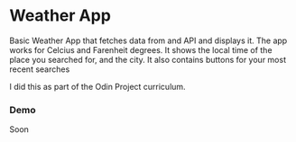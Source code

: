 # Weather App

Basic Weather App that fetches data from and API and displays it. The app works for Celcius and Farenheit degrees. It shows the local time of the place you searched for, and the city. It also contains buttons for your most recent searches

I did this as part of the Odin Project curriculum.

### Demo
Soon
